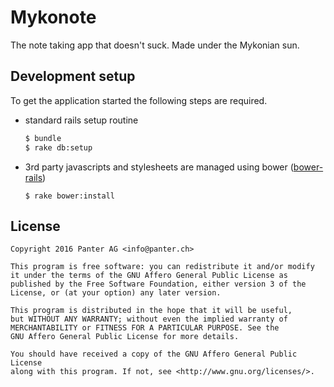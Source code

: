 # Mykonote

The note taking app that doesn't suck.
Made under the Mykonian sun.

## Development setup

To get the application started the following steps are required.

* standard rails setup routine

  ```bash
  $ bundle
  $ rake db:setup
  ```

* 3rd party javascripts and stylesheets are managed using bower
  ([bower-rails](https://github.com/rharriso/bower-rails))

  `$ rake bower:install`

## License

    Copyright 2016 Panter AG <info@panter.ch>

    This program is free software: you can redistribute it and/or modify
    it under the terms of the GNU Affero General Public License as
    published by the Free Software Foundation, either version 3 of the
    License, or (at your option) any later version.

    This program is distributed in the hope that it will be useful,
    but WITHOUT ANY WARRANTY; without even the implied warranty of
    MERCHANTABILITY or FITNESS FOR A PARTICULAR PURPOSE. See the
    GNU Affero General Public License for more details.

    You should have received a copy of the GNU Affero General Public License
    along with this program. If not, see <http://www.gnu.org/licenses/>.
